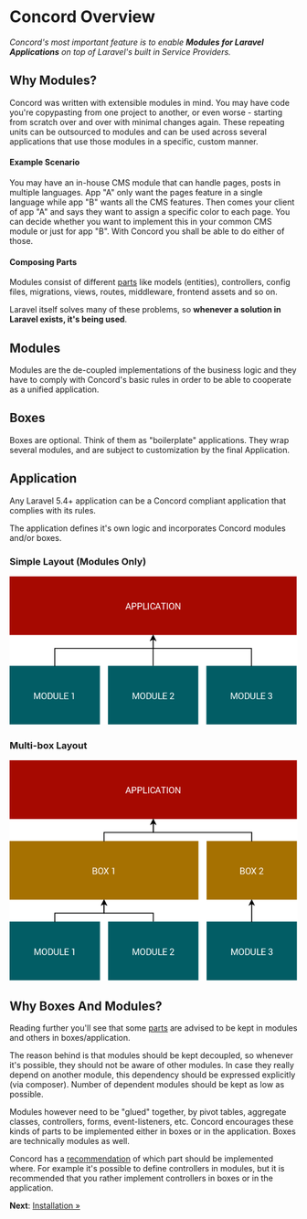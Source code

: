 # Concord Overview

_Concord's most important feature is to enable **Modules for Laravel Applications** on top of Laravel's built in Service Providers._

## Why Modules?

Concord was written with extensible modules in mind. You may have code you're copypasting from one project to another, or even worse - starting from scratch over and over with minimal changes again.
These repeating units can be outsourced to modules and can be used across several applications that use those modules in a specific, custom manner.

#### Example Scenario

You may have an in-house CMS module that can handle pages, posts in multiple languages. App "A" only want the pages feature in a single language while app "B" wants all the CMS features. Then comes your client of app "A" and says they want to assign a specific color to each page. You can decide whether you want to implement this in your common CMS module or just for app "B". With Concord you shall be able to do either of those.

#### Composing Parts

Modules consist of different [parts](parts.md) like models (entities), controllers, config files, migrations, views, routes, middleware, frontend assets and so on.

Laravel itself solves many of these problems, so **whenever a solution in Laravel exists, it's being used**.

## Modules

Modules are the de-coupled implementations of the business logic and they have to comply with Concord's basic rules in order to be able to cooperate as a unified application.

## Boxes

Boxes are optional. Think of them as "boilerplate" applications. They wrap several modules, and are subject to customization by the final Application.

## Application

Any Laravel 5.4+ application can be a Concord compliant application that
complies with its rules.

The application defines it's own logic and incorporates Concord
modules and/or boxes.

### Simple Layout (Modules Only)

![Simple Layout (Modules Only)](img/layers-simple.png)


### Multi-box Layout

![Multi-box Application Structure](img/layers-multibox.png)

## Why Boxes And Modules?

Reading further you'll see that some [parts](parts.md) are advised to be kept in modules and others in boxes/application.

The reason behind is that modules should be kept decoupled, so whenever it's possible, they should not be aware of other modules. In case they really depend on another module, this dependency should be expressed explicitly (via composer). Number of dependent modules should be kept as low as possible.

Modules however need to be "glued" together, by pivot tables, aggregate classes, controllers, forms, event-listeners, etc. Concord encourages these kinds of parts to be implemented either in boxes or in the application. Boxes are technically modules as well.

Concord has a [recommendation](map.md) of which part should be implemented where. For example it's possible to define controllers in modules, but it is recommended that you rather implement controllers in boxes or in the application.

**Next**: [Installation &raquo;](installation.md)